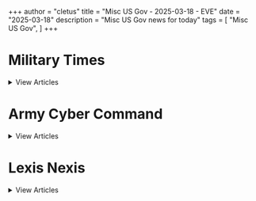 +++ 
author = "cletus"
title = "Misc US Gov - 2025-03-18 - EVE"
date = "2025-03-18"
description = "Misc US Gov news for today"
tags = [
    "Misc US Gov",
]
+++

# Military Times

<details>
<summary>View Articles</summary>
<br>

<input type='checkbox' name='article_4310' value='https://www.militarytimes.com/smr/transition-guide/' /> 4310 - <a href='https://www.google.com/search?q=www.militarytimes.com+Transition+GuideOpens+in+new+window' target='_blank' rel='noopener noreferrer'>Search - </a> <a href='https://12ft.io/https://www.militarytimes.com/smr/transition-guide/' target='_blank' rel='noopener noreferrer'>Transition GuideOpens in new window</a><br>

<input type='checkbox' name='article_4311' value='https://www.militarytimes.com/smr/benefits-guide/' /> 4311 - <a href='https://www.google.com/search?q=www.militarytimes.com+Benefits+GuideOpens+in+new+window' target='_blank' rel='noopener noreferrer'>Search - </a> <a href='https://12ft.io/https://www.militarytimes.com/smr/benefits-guide/' target='_blank' rel='noopener noreferrer'>Benefits GuideOpens in new window</a><br>

<input type='checkbox' name='article_4312' value='https://www.militarytimes.com/off-duty/gearscout/' /> 4312 - <a href='https://www.google.com/search?q=www.militarytimes.com+Gear+ScoutOpens+in+new+window' target='_blank' rel='noopener noreferrer'>Search - </a> <a href='https://12ft.io/https://www.militarytimes.com/off-duty/gearscout/' target='_blank' rel='noopener noreferrer'>Gear ScoutOpens in new window</a><br>

<input type='checkbox' name='article_4313' value='https://www.militarytimes.com/m/military-times-rss-feeds/' /> 4313 - <a href='https://www.google.com/search?q=www.militarytimes.com+RSS+FeedsOpens+in+new+window' target='_blank' rel='noopener noreferrer'>Search - </a> <a href='https://12ft.io/https://www.militarytimes.com/m/military-times-rss-feeds/' target='_blank' rel='noopener noreferrer'>RSS FeedsOpens in new window</a><br>

</details>


# Army Cyber Command

<details>
<summary>View Articles</summary>
<br>

<input type='checkbox' name='article_4314' value='https://breakingdefense.com/tag/army-cyber-command/off-duty/movies-video-games' /> 4314 - <a href='https://www.google.com/search?q=breakingdefense.com+Military+Movies+%26+Video+Games' target='_blank' rel='noopener noreferrer'>Search - </a> <a href='https://12ft.io/https://breakingdefense.com/tag/army-cyber-command/off-duty/movies-video-games' target='_blank' rel='noopener noreferrer'>Military Movies & Video Games</a><br>

<input type='checkbox' name='article_4315' value='https://breakingdefense.com/tag/army-cyber-command/news/pentagon-congress/2025/03/18/almost-21000-dod-employees-approved-to-resign-amid-workforce-cuts/' /> 4315 - <a href='https://www.google.com/search?q=breakingdefense.com+Almost+21%2C000+DOD+employees+approved+to+resign+amid+workforce+cuts' target='_blank' rel='noopener noreferrer'>Search - </a> <a href='https://12ft.io/https://breakingdefense.com/tag/army-cyber-command/news/pentagon-congress/2025/03/18/almost-21000-dod-employees-approved-to-resign-amid-workforce-cuts/' target='_blank' rel='noopener noreferrer'>Almost 21,000 DOD employees approved to resign amid workforce cuts</a><br>

<input type='checkbox' name='article_4316' value='https://breakingdefense.com/tag/army-cyber-command/news/pentagon-congress/2025/03/18/shipyards-military-clinics-exempted-from-pentagon-hiring-freeze/' /> 4316 - <a href='https://www.google.com/search?q=breakingdefense.com+Shipyards%2C+military+clinics+exempted+from+Pentagon+hiring+freeze' target='_blank' rel='noopener noreferrer'>Search - </a> <a href='https://12ft.io/https://breakingdefense.com/tag/army-cyber-command/news/pentagon-congress/2025/03/18/shipyards-military-clinics-exempted-from-pentagon-hiring-freeze/' target='_blank' rel='noopener noreferrer'>Shipyards, military clinics exempted from Pentagon hiring freeze</a><br>

<input type='checkbox' name='article_4317' value='https://breakingdefense.com/tag/army-cyber-command/news/your-military/2025/03/18/pentagon-restores-pages-on-black-moh-recipient-japanese-american-unit/' /> 4317 - <a href='https://www.google.com/search?q=breakingdefense.com+Pentagon+restores+pages+on+Black+MOH+recipient%2C+Japanese+American+unit' target='_blank' rel='noopener noreferrer'>Search - </a> <a href='https://12ft.io/https://breakingdefense.com/tag/army-cyber-command/news/your-military/2025/03/18/pentagon-restores-pages-on-black-moh-recipient-japanese-american-unit/' target='_blank' rel='noopener noreferrer'>Pentagon restores pages on Black MOH recipient, Japanese American unit</a><br>

<input type='checkbox' name='article_4318' value='https://breakingdefense.com/tag/army-cyber-command/global/europe/2025/03/18/putin-agrees-to-ceasefire-on-energy-infrastructure-targets-in-ukraine/' /> 4318 - <a href='https://www.google.com/search?q=breakingdefense.com+Putin+agrees+to+ceasefire+on+energy%2C+infrastructure+targets+in+Ukraine' target='_blank' rel='noopener noreferrer'>Search - </a> <a href='https://12ft.io/https://breakingdefense.com/tag/army-cyber-command/global/europe/2025/03/18/putin-agrees-to-ceasefire-on-energy-infrastructure-targets-in-ukraine/' target='_blank' rel='noopener noreferrer'>Putin agrees to ceasefire on energy, infrastructure targets in Ukraine</a><br>

<input type='checkbox' name='article_4319' value='https://breakingdefense.com/tag/army-cyber-command/global/asia-pacific/2025/03/18/us-air-force-returns-from-antarctica-after-summer-mission-accomplished/' /> 4319 - <a href='https://www.google.com/search?q=breakingdefense.com+US+Air+Force+returns+from+Antarctica+after+summer+mission+accomplished' target='_blank' rel='noopener noreferrer'>Search - </a> <a href='https://12ft.io/https://breakingdefense.com/tag/army-cyber-command/global/asia-pacific/2025/03/18/us-air-force-returns-from-antarctica-after-summer-mission-accomplished/' target='_blank' rel='noopener noreferrer'>US Air Force returns from Antarctica after summer mission accomplished</a><br>

<input type='checkbox' name='article_4320' value='https://breakingdefense.com/tag/army-cyber-command/off-duty/military-culture/2025/03/18/the-last-of-us-part-ii-nails-combat-better-than-most-war-games/' /> 4320 - <a href='https://www.google.com/search?q=breakingdefense.com+%E2%80%98The+Last+of+Us+Part+II%E2%80%99+nails+combat+better+than+most+war+games' target='_blank' rel='noopener noreferrer'>Search - </a> <a href='https://12ft.io/https://breakingdefense.com/tag/army-cyber-command/off-duty/military-culture/2025/03/18/the-last-of-us-part-ii-nails-combat-better-than-most-war-games/' target='_blank' rel='noopener noreferrer'>‘The Last of Us Part II’ nails combat better than most war games</a><br>

<input type='checkbox' name='article_4321' value='https://breakingdefense.com/tag/army-cyber-command/news/your-military/2025/03/18/the-p-51-mustang-and-the-man-who-won-the-world-war-ii-air-war-with-it/' /> 4321 - <a href='https://www.google.com/search?q=breakingdefense.com+The+P-51+Mustang+and+the+man+who+won+the+World+War+II+air+war+with+it' target='_blank' rel='noopener noreferrer'>Search - </a> <a href='https://12ft.io/https://breakingdefense.com/tag/army-cyber-command/news/your-military/2025/03/18/the-p-51-mustang-and-the-man-who-won-the-world-war-ii-air-war-with-it/' target='_blank' rel='noopener noreferrer'>The P-51 Mustang and the man who won the World War II air war with it</a><br>

<input type='checkbox' name='article_4322' value='https://breakingdefense.com/tag/army-cyber-command/news/your-air-force/2025/03/18/south-dakota-airman-charged-in-killing-of-woman-missing-since-august/' /> 4322 - <a href='https://www.google.com/search?q=breakingdefense.com+South+Dakota+airman+charged+in+killing+of+woman+missing+since+August' target='_blank' rel='noopener noreferrer'>Search - </a> <a href='https://12ft.io/https://breakingdefense.com/tag/army-cyber-command/news/your-air-force/2025/03/18/south-dakota-airman-charged-in-killing-of-woman-missing-since-august/' target='_blank' rel='noopener noreferrer'>South Dakota airman charged in killing of woman missing since August</a><br>

<input type='checkbox' name='article_4323' value='https://breakingdefense.com/tag/army-cyber-command/news/your-military/2025/03/17/us-strikes-dozens-of-houthi-sites-in-yemen-as-broader-campaign-begins/' /> 4323 - <a href='https://www.google.com/search?q=breakingdefense.com+US+strikes+dozens+of+Houthi+sites+in+Yemen+as+broader+campaign+begins' target='_blank' rel='noopener noreferrer'>Search - </a> <a href='https://12ft.io/https://breakingdefense.com/tag/army-cyber-command/news/your-military/2025/03/17/us-strikes-dozens-of-houthi-sites-in-yemen-as-broader-campaign-begins/' target='_blank' rel='noopener noreferrer'>US strikes dozens of Houthi sites in Yemen as broader campaign begins</a><br>

<input type='checkbox' name='article_4324' value='https://breakingdefense.com/tag/army-cyber-command/news/your-military/2025/03/17/dod-commits-98-million-to-study-psychedelics-for-active-duty-troops/' /> 4324 - <a href='https://www.google.com/search?q=breakingdefense.com+DOD+commits+%249.8+million+to+study+psychedelics+for+active-duty+troops' target='_blank' rel='noopener noreferrer'>Search - </a> <a href='https://12ft.io/https://breakingdefense.com/tag/army-cyber-command/news/your-military/2025/03/17/dod-commits-98-million-to-study-psychedelics-for-active-duty-troops/' target='_blank' rel='noopener noreferrer'>DOD commits $9.8 million to study psychedelics for active-duty troops</a><br>

<input type='checkbox' name='article_4325' value='https://breakingdefense.com/tag/army-cyber-command/military-benefits-guide/' /> 4325 - <a href='https://www.google.com/search?q=breakingdefense.com+Your+2024+Military+Times+Pay+and+Benefits+Guide' target='_blank' rel='noopener noreferrer'>Search - </a> <a href='https://12ft.io/https://breakingdefense.com/tag/army-cyber-command/military-benefits-guide/' target='_blank' rel='noopener noreferrer'>Your 2024 Military Times Pay and Benefits Guide</a><br>

<input type='checkbox' name='article_4326' value='https://breakingdefense.com/tag/army-cyber-command/pay-benefits/mil-money/2024/04/02/no-snakes-in-couches-what-to-know-for-a-smooth-pcs-move-in-2024/' /> 4326 - <a href='https://www.google.com/search?q=breakingdefense.com+What+to+know+for+a+smooth+PCS+move+in+2024' target='_blank' rel='noopener noreferrer'>Search - </a> <a href='https://12ft.io/https://breakingdefense.com/tag/army-cyber-command/pay-benefits/mil-money/2024/04/02/no-snakes-in-couches-what-to-know-for-a-smooth-pcs-move-in-2024/' target='_blank' rel='noopener noreferrer'>What to know for a smooth PCS move in 2024</a><br>

<input type='checkbox' name='article_4327' value='https://breakingdefense.com/tag/army-cyber-command/news/your-military/2025/03/15/this-philippine-scout-fired-his-rifle-with-one-hand-to-save-his-squad/' /> 4327 - <a href='https://www.google.com/search?q=breakingdefense.com+This+Philippine+Scout+fired+his+rifle+with+one+hand+to+save+his+squad' target='_blank' rel='noopener noreferrer'>Search - </a> <a href='https://12ft.io/https://breakingdefense.com/tag/army-cyber-command/news/your-military/2025/03/15/this-philippine-scout-fired-his-rifle-with-one-hand-to-save-his-squad/' target='_blank' rel='noopener noreferrer'>This Philippine Scout fired his rifle with one hand to save his squad</a><br>

<input type='checkbox' name='article_4328' value='https://breakingdefense.com/tag/army-cyber-command/news/your-military/2025/03/14/meet-lt-preston-one-of-the-only-pt-crewmen-to-be-awarded-the-moh/' /> 4328 - <a href='https://www.google.com/search?q=breakingdefense.com+Meet+Lt.+Preston%2C+one+of+the+only+PT+crewmen+to+be+awarded+the+MOH' target='_blank' rel='noopener noreferrer'>Search - </a> <a href='https://12ft.io/https://breakingdefense.com/tag/army-cyber-command/news/your-military/2025/03/14/meet-lt-preston-one-of-the-only-pt-crewmen-to-be-awarded-the-moh/' target='_blank' rel='noopener noreferrer'>Meet Lt. Preston, one of the only PT crewmen to be awarded the MOH</a><br>

<input type='checkbox' name='article_4329' value='https://breakingdefense.com/tag/army-cyber-command/global/mideast-africa/2025/03/14/islamic-state-leader-for-iraq-and-syria-killed-iraq-says/' /> 4329 - <a href='https://www.google.com/search?q=breakingdefense.com+Islamic+State+leader+for+Iraq+and+Syria+killed%2C+Iraq+says' target='_blank' rel='noopener noreferrer'>Search - </a> <a href='https://12ft.io/https://breakingdefense.com/tag/army-cyber-command/global/mideast-africa/2025/03/14/islamic-state-leader-for-iraq-and-syria-killed-iraq-says/' target='_blank' rel='noopener noreferrer'>Islamic State leader for Iraq and Syria killed, Iraq says</a><br>

<input type='checkbox' name='article_4330' value='https://breakingdefense.com/tag/army-cyber-command/news/your-military/2025/03/14/dod-schools-allowed-to-resume-athletic-events-this-weekend-after-pause/' /> 4330 - <a href='https://www.google.com/search?q=breakingdefense.com+DOD+schools+allowed+to+resume+athletic+events+this+weekend+after+pause' target='_blank' rel='noopener noreferrer'>Search - </a> <a href='https://12ft.io/https://breakingdefense.com/tag/army-cyber-command/news/your-military/2025/03/14/dod-schools-allowed-to-resume-athletic-events-this-weekend-after-pause/' target='_blank' rel='noopener noreferrer'>DOD schools allowed to resume athletic events this weekend after pause</a><br>

<input type='checkbox' name='article_4331' value='https://breakingdefense.com/tag/army-cyber-command/pay-benefits/military-benefits/health-care/2025/03/13/military-families-face-four-key-health-care-deadlines-by-march-31/' /> 4331 - <a href='https://www.google.com/search?q=breakingdefense.com+Military+families+face+four+key+health+care+deadlines+by+March+31' target='_blank' rel='noopener noreferrer'>Search - </a> <a href='https://12ft.io/https://breakingdefense.com/tag/army-cyber-command/pay-benefits/military-benefits/health-care/2025/03/13/military-families-face-four-key-health-care-deadlines-by-march-31/' target='_blank' rel='noopener noreferrer'>Military families face four key health care deadlines by March 31</a><br>

<input type='checkbox' name='article_4332' value='https://breakingdefense.com/tag/army-cyber-command/opinion/2025/03/13/peace-or-no-peace-america-can-and-should-arm-ukraine/' /> 4332 - <a href='https://www.google.com/search?q=breakingdefense.com+Peace+or+no+peace%2C+America+can+and+should+arm+Ukraine' target='_blank' rel='noopener noreferrer'>Search - </a> <a href='https://12ft.io/https://breakingdefense.com/tag/army-cyber-command/opinion/2025/03/13/peace-or-no-peace-america-can-and-should-arm-ukraine/' target='_blank' rel='noopener noreferrer'>Peace or no peace, America can and should arm Ukraine</a><br>

<input type='checkbox' name='article_4333' value='https://breakingdefense.com/tag/army-cyber-command/pay-benefits/military-benefits/2025/03/11/military-families-tell-us-about-your-household-goods-move/' /> 4333 - <a href='https://www.google.com/search?q=breakingdefense.com+Military+families%3A+Tell+us+about+your+household+goods+move' target='_blank' rel='noopener noreferrer'>Search - </a> <a href='https://12ft.io/https://breakingdefense.com/tag/army-cyber-command/pay-benefits/military-benefits/2025/03/11/military-families-tell-us-about-your-household-goods-move/' target='_blank' rel='noopener noreferrer'>Military families: Tell us about your household goods move</a><br>

<input type='checkbox' name='article_4334' value='https://breakingdefense.com/tag/army-cyber-command/opinion/2025/03/10/there-is-free-riding-among-the-us-military-services-too/' /> 4334 - <a href='https://www.google.com/search?q=breakingdefense.com+There+is+free-riding+among+the+US+military+services%2C+too' target='_blank' rel='noopener noreferrer'>Search - </a> <a href='https://12ft.io/https://breakingdefense.com/tag/army-cyber-command/opinion/2025/03/10/there-is-free-riding-among-the-us-military-services-too/' target='_blank' rel='noopener noreferrer'>There is free-riding among the US military services, too</a><br>

<input type='checkbox' name='article_4335' value='https://breakingdefense.com/tag/army-cyber-command/pay-benefits/military-benefits/2025/03/07/moving-headaches-lead-military-to-slow-new-household-shipping-program/' /> 4335 - <a href='https://www.google.com/search?q=breakingdefense.com+Moving+headaches+lead+military+to+slow+new+household+shipping+program' target='_blank' rel='noopener noreferrer'>Search - </a> <a href='https://12ft.io/https://breakingdefense.com/tag/army-cyber-command/pay-benefits/military-benefits/2025/03/07/moving-headaches-lead-military-to-slow-new-household-shipping-program/' target='_blank' rel='noopener noreferrer'>Moving headaches lead military to slow new household shipping program</a><br>

<input type='checkbox' name='article_4336' value='https://breakingdefense.com/tag/army-cyber-command/off-duty/military-culture/2024/12/06/life-of-pie-soldier-charged-with-loan-fraud-in-bakery-boondoggle/' /> 4336 - <a href='https://www.google.com/search?q=breakingdefense.com+Life+of+pie%3A+Soldier+charged+with+loan+fraud+in+bakery+boondoggle' target='_blank' rel='noopener noreferrer'>Search - </a> <a href='https://12ft.io/https://breakingdefense.com/tag/army-cyber-command/off-duty/military-culture/2024/12/06/life-of-pie-soldier-charged-with-loan-fraud-in-bakery-boondoggle/' target='_blank' rel='noopener noreferrer'>Life of pie: Soldier charged with loan fraud in bakery boondoggle</a><br>

<input type='checkbox' name='article_4337' value='https://breakingdefense.com/tag/army-cyber-command/news/your-military/2024/11/27/marine-lights-candles-for-romantic-hotel-surprise-sets-room-on-fire/' /> 4337 - <a href='https://www.google.com/search?q=breakingdefense.com+Marine+lights+candles+for+romantic+hotel+surprise%2C+sets+room+on+fire' target='_blank' rel='noopener noreferrer'>Search - </a> <a href='https://12ft.io/https://breakingdefense.com/tag/army-cyber-command/news/your-military/2024/11/27/marine-lights-candles-for-romantic-hotel-surprise-sets-room-on-fire/' target='_blank' rel='noopener noreferrer'>Marine lights candles for romantic hotel surprise, sets room on fire</a><br>

<input type='checkbox' name='article_4338' value='https://breakingdefense.com/tag/army-cyber-command/news/your-military/2024/09/26/did-a-us-f-22-shoot-down-a-ufo-photo-of-aerial-object-adds-to-mystery/' /> 4338 - <a href='https://www.google.com/search?q=breakingdefense.com+Did+a+US+F-22+shoot+down+a+UFO%3F+Photo+of+aerial+object+adds+to+mystery' target='_blank' rel='noopener noreferrer'>Search - </a> <a href='https://12ft.io/https://breakingdefense.com/tag/army-cyber-command/news/your-military/2024/09/26/did-a-us-f-22-shoot-down-a-ufo-photo-of-aerial-object-adds-to-mystery/' target='_blank' rel='noopener noreferrer'>Did a US F-22 shoot down a UFO? Photo of aerial object adds to mystery</a><br>

<input type='checkbox' name='article_4339' value='https://breakingdefense.com/tag/army-cyber-command/news/your-air-force/2024/08/14/air-force-falcons-unveil-glorious-afsoc-themed-football-unis/' /> 4339 - <a href='https://www.google.com/search?q=breakingdefense.com+Air+Force+Falcons+unveil+glorious+AFSOC-themed+football+unis' target='_blank' rel='noopener noreferrer'>Search - </a> <a href='https://12ft.io/https://breakingdefense.com/tag/army-cyber-command/news/your-air-force/2024/08/14/air-force-falcons-unveil-glorious-afsoc-themed-football-unis/' target='_blank' rel='noopener noreferrer'>Air Force Falcons unveil glorious AFSOC-themed football unis</a><br>

<input type='checkbox' name='article_4340' value='https://breakingdefense.com/tag/army-cyber-command/news/your-military/2024/07/11/meal-ready-to-bulk-pentagon-urged-to-add-creatine-to-mres/' /> 4340 - <a href='https://www.google.com/search?q=breakingdefense.com+Meal%2C+Ready-to-Bulk%3F+Pentagon+urged+to+add+creatine+to+MREs' target='_blank' rel='noopener noreferrer'>Search - </a> <a href='https://12ft.io/https://breakingdefense.com/tag/army-cyber-command/news/your-military/2024/07/11/meal-ready-to-bulk-pentagon-urged-to-add-creatine-to-mres/' target='_blank' rel='noopener noreferrer'>Meal, Ready-to-Bulk? Pentagon urged to add creatine to MREs</a><br>

<input type='checkbox' name='article_4341' value='https://breakingdefense.com/tag/army-cyber-command/news/your-navy/2024/06/07/good-lord-the-head-of-us-2nd-fleet-is-a-pt-stud/' /> 4341 - <a href='https://www.google.com/search?q=breakingdefense.com+Good+Lord%2C+the+head+of+U.S.+2nd+Fleet+is+a+PT+stud' target='_blank' rel='noopener noreferrer'>Search - </a> <a href='https://12ft.io/https://breakingdefense.com/tag/army-cyber-command/news/your-navy/2024/06/07/good-lord-the-head-of-us-2nd-fleet-is-a-pt-stud/' target='_blank' rel='noopener noreferrer'>Good Lord, the head of U.S. 2nd Fleet is a PT stud</a><br>

<input type='checkbox' name='article_4342' value='https://breakingdefense.com/tag/army-cyber-command/news/your-military/2024/06/06/a-personal-account-of-a-paratrooper-who-jumped-into-normandy-on-d-day/' /> 4342 - <a href='https://www.google.com/search?q=breakingdefense.com+A+personal+account+of+a+paratrooper+who+jumped+into+Normandy+on+D-Day' target='_blank' rel='noopener noreferrer'>Search - </a> <a href='https://12ft.io/https://breakingdefense.com/tag/army-cyber-command/news/your-military/2024/06/06/a-personal-account-of-a-paratrooper-who-jumped-into-normandy-on-d-day/' target='_blank' rel='noopener noreferrer'>A personal account of a paratrooper who jumped into Normandy on D-Day</a><br>

<input type='checkbox' name='article_4343' value='https://breakingdefense.com/tag/army-cyber-command/off-duty/military-culture/2024/02/22/chinese-jody-hit-with-jail-time-after-stealing-military-spouse/' /> 4343 - <a href='https://www.google.com/search?q=breakingdefense.com+Chinese+Jody+hit+with+jail+time+after+stealing+military+spouse' target='_blank' rel='noopener noreferrer'>Search - </a> <a href='https://12ft.io/https://breakingdefense.com/tag/army-cyber-command/off-duty/military-culture/2024/02/22/chinese-jody-hit-with-jail-time-after-stealing-military-spouse/' target='_blank' rel='noopener noreferrer'>Chinese Jody hit with jail time after stealing military spouse</a><br>

<input type='checkbox' name='article_4344' value='https://breakingdefense.com/tag/army-cyber-command/news/your-military/2024/02/20/chatgpt-val-sailor-claims-ai-helped-write-annual-performance-eval/' /> 4344 - <a href='https://www.google.com/search?q=breakingdefense.com+ChatGPT-val%3A+Sailor+claims+AI+helped+write+annual+performance+eval' target='_blank' rel='noopener noreferrer'>Search - </a> <a href='https://12ft.io/https://breakingdefense.com/tag/army-cyber-command/news/your-military/2024/02/20/chatgpt-val-sailor-claims-ai-helped-write-annual-performance-eval/' target='_blank' rel='noopener noreferrer'>ChatGPT-val: Sailor claims AI helped write annual performance eval</a><br>

<input type='checkbox' name='article_4345' value='https://breakingdefense.com/tag/army-cyber-command/off-duty/military-culture/2024/01/30/passenger-absolved-of-in-flight-bomb-hoax-that-prompted-f-18-response/' /> 4345 - <a href='https://www.google.com/search?q=breakingdefense.com+Passenger+absolved+of+in-flight+bomb+hoax+that+prompted+F-18+response' target='_blank' rel='noopener noreferrer'>Search - </a> <a href='https://12ft.io/https://breakingdefense.com/tag/army-cyber-command/off-duty/military-culture/2024/01/30/passenger-absolved-of-in-flight-bomb-hoax-that-prompted-f-18-response/' target='_blank' rel='noopener noreferrer'>Passenger absolved of in-flight bomb hoax that prompted F-18 response</a><br>

<input type='checkbox' name='article_4346' value='https://breakingdefense.com/tag/army-cyber-command/video/2025/03/14/troops-quality-of-life-improvements-defense-news-weekly-full-episode-31525/' /> 4346 - <a href='https://www.google.com/search?q=breakingdefense.com+Troops%E2%80%99+quality+of+life+improvements%3F+%7C+Defense+News+Weekly+Full+Episode+3.15.25' target='_blank' rel='noopener noreferrer'>Search - </a> <a href='https://12ft.io/https://breakingdefense.com/tag/army-cyber-command/video/2025/03/14/troops-quality-of-life-improvements-defense-news-weekly-full-episode-31525/' target='_blank' rel='noopener noreferrer'>Troops’ quality of life improvements? | Defense News Weekly Full Episode 3.15.25</a><br>

<input type='checkbox' name='article_4347' value='https://breakingdefense.com/tag/army-cyber-command/video/2025/03/14/how-to-foster-better-troops-and-more-of-them-in-2025/' /> 4347 - <a href='https://www.google.com/search?q=breakingdefense.com+How+to+foster+better+troops+%E2%80%94+and+more+of+them+%E2%80%94+in+2025' target='_blank' rel='noopener noreferrer'>Search - </a> <a href='https://12ft.io/https://breakingdefense.com/tag/army-cyber-command/video/2025/03/14/how-to-foster-better-troops-and-more-of-them-in-2025/' target='_blank' rel='noopener noreferrer'>How to foster better troops — and more of them — in 2025</a><br>

<input type='checkbox' name='article_4348' value='https://breakingdefense.com/tag/army-cyber-command/video/2025/03/14/leading-house-democrat-on-military-panel-on-abortion-ivf-bills-for-military-women/' /> 4348 - <a href='https://www.google.com/search?q=breakingdefense.com+Leading+House+Democrat+on+military+panel+on+abortion%2C+IVF+bills+for+military+women' target='_blank' rel='noopener noreferrer'>Search - </a> <a href='https://12ft.io/https://breakingdefense.com/tag/army-cyber-command/video/2025/03/14/leading-house-democrat-on-military-panel-on-abortion-ivf-bills-for-military-women/' target='_blank' rel='noopener noreferrer'>Leading House Democrat on military panel on abortion, IVF bills for military women</a><br>

<input type='checkbox' name='article_4349' value='https://breakingdefense.com/tag/army-cyber-command/video/2025/03/14/is-voice-control-the-future-of-military-drone-piloting/' /> 4349 - <a href='https://www.google.com/search?q=breakingdefense.com+Is+voice-control+the+future+of+military+drone+piloting%3F' target='_blank' rel='noopener noreferrer'>Search - </a> <a href='https://12ft.io/https://breakingdefense.com/tag/army-cyber-command/video/2025/03/14/is-voice-control-the-future-of-military-drone-piloting/' target='_blank' rel='noopener noreferrer'>Is voice-control the future of military drone piloting?</a><br>

<input type='checkbox' name='article_4350' value='https://breakingdefense.com/tag/army-cyber-command/video/2025/03/14/despite-being-gravely-wounded-this-ranger-refused-to-leave-his-men-in-the-vietnamese-jungle/' /> 4350 - <a href='https://www.google.com/search?q=breakingdefense.com+Despite+being+gravely+wounded%2C+this+Ranger+refused+to+leave+his+men+in+the+Vietnamese+jungle' target='_blank' rel='noopener noreferrer'>Search - </a> <a href='https://12ft.io/https://breakingdefense.com/tag/army-cyber-command/video/2025/03/14/despite-being-gravely-wounded-this-ranger-refused-to-leave-his-men-in-the-vietnamese-jungle/' target='_blank' rel='noopener noreferrer'>Despite being gravely wounded, this Ranger refused to leave his men in the Vietnamese jungle</a><br>

<input type='checkbox' name='article_4351' value='https://breakingdefense.com/tag/army-cyber-command/video/2025/03/12/rep-chrissy-houlahan-pushes-for-new-military-abortion-access-rules/' /> 4351 - <a href='https://www.google.com/search?q=breakingdefense.com+Rep.+Chrissy+Houlahan+pushes+for+new+military+abortion+access+rules' target='_blank' rel='noopener noreferrer'>Search - </a> <a href='https://12ft.io/https://breakingdefense.com/tag/army-cyber-command/video/2025/03/12/rep-chrissy-houlahan-pushes-for-new-military-abortion-access-rules/' target='_blank' rel='noopener noreferrer'>Rep. Chrissy Houlahan pushes for new military abortion access rules</a><br>

<input type='checkbox' name='article_4352' value='https://breakingdefense.com/tag/army-cyber-command/news/your-marine-corps/2023/12/19/irish-born-marine-veteran-who-wrote-of-iraq-war-killed-in-ukraine/' /> 4352 - <a href='https://www.google.com/search?q=breakingdefense.com+Irish-born+Marine+veteran%2C+who+wrote+of+Iraq+War%2C+killed+in+Ukraine' target='_blank' rel='noopener noreferrer'>Search - </a> <a href='https://12ft.io/https://breakingdefense.com/tag/army-cyber-command/news/your-marine-corps/2023/12/19/irish-born-marine-veteran-who-wrote-of-iraq-war-killed-in-ukraine/' target='_blank' rel='noopener noreferrer'>Irish-born Marine veteran, who wrote of Iraq War, killed in Ukraine</a><br>

<input type='checkbox' name='article_4353' value='https://breakingdefense.com/tag/army-cyber-command/pay-benefits/2023/12/19/military-families-will-see-a-boost-in-separation-pay-in-2024/' /> 4353 - <a href='https://www.google.com/search?q=breakingdefense.com+Military+families+will+see+a+boost+in+separation+pay+in+2024' target='_blank' rel='noopener noreferrer'>Search - </a> <a href='https://12ft.io/https://breakingdefense.com/tag/army-cyber-command/pay-benefits/2023/12/19/military-families-will-see-a-boost-in-separation-pay-in-2024/' target='_blank' rel='noopener noreferrer'>Military families will see a boost in separation pay in 2024</a><br>

<input type='checkbox' name='article_4354' value='https://breakingdefense.com/tag/army-cyber-command/off-duty/military-culture/2023/12/19/men-are-having-plastic-surgery-to-get-the-chiseled-gi-joe-jawline/' /> 4354 - <a href='https://www.google.com/search?q=breakingdefense.com+Some+men+are+having+plastic+surgery+to+get+chiseled+%E2%80%98GI+Joe%E2%80%99+jawlines' target='_blank' rel='noopener noreferrer'>Search - </a> <a href='https://12ft.io/https://breakingdefense.com/tag/army-cyber-command/off-duty/military-culture/2023/12/19/men-are-having-plastic-surgery-to-get-the-chiseled-gi-joe-jawline/' target='_blank' rel='noopener noreferrer'>Some men are having plastic surgery to get chiseled ‘GI Joe’ jawlines</a><br>

<input type='checkbox' name='article_4355' value='https://breakingdefense.com/tag/army-cyber-command/news/your-navy/2023/12/18/uss-ford-to-remain-in-the-mediterranean-sea-amid-israel-hamas-war/' /> 4355 - <a href='https://www.google.com/search?q=breakingdefense.com+USS+Ford+to+remain+in+the+Mediterranean+Sea+amid+Israel-Hamas+war' target='_blank' rel='noopener noreferrer'>Search - </a> <a href='https://12ft.io/https://breakingdefense.com/tag/army-cyber-command/news/your-navy/2023/12/18/uss-ford-to-remain-in-the-mediterranean-sea-amid-israel-hamas-war/' target='_blank' rel='noopener noreferrer'>USS Ford to remain in the Mediterranean Sea amid Israel-Hamas war</a><br>

<input type='checkbox' name='article_4356' value='https://breakingdefense.com/tag/army-cyber-command/news/your-army/2023/12/18/strykers-from-fort-cavazos-will-deploy-to-south-korea-in-2024/' /> 4356 - <a href='https://www.google.com/search?q=breakingdefense.com+Strykers+from+Fort+Cavazos+will+deploy+to+South+Korea+in+2024' target='_blank' rel='noopener noreferrer'>Search - </a> <a href='https://12ft.io/https://breakingdefense.com/tag/army-cyber-command/news/your-army/2023/12/18/strykers-from-fort-cavazos-will-deploy-to-south-korea-in-2024/' target='_blank' rel='noopener noreferrer'>Strykers from Fort Cavazos will deploy to South Korea in 2024</a><br>

<input type='checkbox' name='article_4357' value='https://breakingdefense.com/tag/army-cyber-command/veterans/2023/12/18/disability-payouts-help-some-vets-earn-more-than-healthy-peers/' /> 4357 - <a href='https://www.google.com/search?q=breakingdefense.com+Disability+payouts+help+some+vets+earn+more+than+healthy+peers' target='_blank' rel='noopener noreferrer'>Search - </a> <a href='https://12ft.io/https://breakingdefense.com/tag/army-cyber-command/veterans/2023/12/18/disability-payouts-help-some-vets-earn-more-than-healthy-peers/' target='_blank' rel='noopener noreferrer'>Disability payouts help some vets earn more than healthy peers</a><br>

<input type='checkbox' name='article_4358' value='https://breakingdefense.com/tag/army-cyber-command/news/your-navy/2023/12/16/uss-carney-takes-out-drone-swarm-in-the-red-sea/' /> 4358 - <a href='https://www.google.com/search?q=breakingdefense.com+USS+Carney+takes+out+drone+swarm+in+the+Red+Sea' target='_blank' rel='noopener noreferrer'>Search - </a> <a href='https://12ft.io/https://breakingdefense.com/tag/army-cyber-command/news/your-navy/2023/12/16/uss-carney-takes-out-drone-swarm-in-the-red-sea/' target='_blank' rel='noopener noreferrer'>USS Carney takes out drone swarm in the Red Sea</a><br>

<input type='checkbox' name='article_4359' value='https://breakingdefense.com/tag/army-cyber-command/news/your-marine-corps/2023/12/15/how-deployed-marines-are-making-do-after-grounding-of-osprey-aircraft/' /> 4359 - <a href='https://www.google.com/search?q=breakingdefense.com+How+deployed+Marines+are+making+do+after+grounding+of+Osprey+aircraft' target='_blank' rel='noopener noreferrer'>Search - </a> <a href='https://12ft.io/https://breakingdefense.com/tag/army-cyber-command/news/your-marine-corps/2023/12/15/how-deployed-marines-are-making-do-after-grounding-of-osprey-aircraft/' target='_blank' rel='noopener noreferrer'>How deployed Marines are making do after grounding of Osprey aircraft</a><br>

<input type='checkbox' name='article_4360' value='https://breakingdefense.com/tag/army-cyber-command/news/your-navy/2023/12/15/navy-rolls-out-new-financial-incentives-to-recruiters/' /> 4360 - <a href='https://www.google.com/search?q=breakingdefense.com+Navy+rolls+out+new+financial+incentives+for+some+recruiters' target='_blank' rel='noopener noreferrer'>Search - </a> <a href='https://12ft.io/https://breakingdefense.com/tag/army-cyber-command/news/your-navy/2023/12/15/navy-rolls-out-new-financial-incentives-to-recruiters/' target='_blank' rel='noopener noreferrer'>Navy rolls out new financial incentives for some recruiters</a><br>

<input type='checkbox' name='article_4361' value='https://breakingdefense.com/tag/army-cyber-command/newsletters/2023/12/15/first-ever-provision-for-psychedelic-studies-included-in-defense-bill/' /> 4361 - <a href='https://www.google.com/search?q=breakingdefense.com+First-ever+provision+for+psychedelic+studies+included+in+defense+bill' target='_blank' rel='noopener noreferrer'>Search - </a> <a href='https://12ft.io/https://breakingdefense.com/tag/army-cyber-command/newsletters/2023/12/15/first-ever-provision-for-psychedelic-studies-included-in-defense-bill/' target='_blank' rel='noopener noreferrer'>First-ever provision for psychedelic studies included in defense bill</a><br>

<input type='checkbox' name='article_4362' value='https://breakingdefense.com/tag/army-cyber-command/news/your-military/2025/03/17/dod-leadership-firings-spark-concerns-over-support-for-female-officers/' /> 4362 - <a href='https://www.google.com/search?q=breakingdefense.com+DOD+leadership+firings+spark+concerns+over+support+for+female+officers' target='_blank' rel='noopener noreferrer'>Search - </a> <a href='https://12ft.io/https://breakingdefense.com/tag/army-cyber-command/news/your-military/2025/03/17/dod-leadership-firings-spark-concerns-over-support-for-female-officers/' target='_blank' rel='noopener noreferrer'>DOD leadership firings spark concerns over support for female officers</a><br>

<input type='checkbox' name='article_4363' value='https://breakingdefense.com/tag/army-cyber-command/news/your-navy/2025/03/14/navy-details-separation-process-for-transgender-personnel/' /> 4363 - <a href='https://www.google.com/search?q=breakingdefense.com+Navy+details+separation+process+for+transgender+personnel' target='_blank' rel='noopener noreferrer'>Search - </a> <a href='https://12ft.io/https://breakingdefense.com/tag/army-cyber-command/news/your-navy/2025/03/14/navy-details-separation-process-for-transgender-personnel/' target='_blank' rel='noopener noreferrer'>Navy details separation process for transgender personnel</a><br>

<input type='checkbox' name='article_4364' value='https://breakingdefense.com/tag/army-cyber-command/veterans/2025/03/17/va-leaders-roll-back-policy-ensuring-medical-care-for-transgender-vets/' /> 4364 - <a href='https://www.google.com/search?q=breakingdefense.com+VA+leaders+announce+end+to+all+transgender-related+care+for+vets' target='_blank' rel='noopener noreferrer'>Search - </a> <a href='https://12ft.io/https://breakingdefense.com/tag/army-cyber-command/veterans/2025/03/17/va-leaders-roll-back-policy-ensuring-medical-care-for-transgender-vets/' target='_blank' rel='noopener noreferrer'>VA leaders announce end to all transgender-related care for vets</a><br>

<input type='checkbox' name='article_4365' value='https://breakingdefense.com/tag/army-cyber-command/news/your-military/2025/03/13/hegseth-orders-review-of-military-grooming-and-fitness-standards/' /> 4365 - <a href='https://www.google.com/search?q=breakingdefense.com+Hegseth+orders+review+of+military+grooming+and+fitness+standards' target='_blank' rel='noopener noreferrer'>Search - </a> <a href='https://12ft.io/https://breakingdefense.com/tag/army-cyber-command/news/your-military/2025/03/13/hegseth-orders-review-of-military-grooming-and-fitness-standards/' target='_blank' rel='noopener noreferrer'>Hegseth orders review of military grooming and fitness standards</a><br>

<input type='checkbox' name='article_4366' value='https://breakingdefense.com/tag/army-cyber-command/feature/SECDEFHegseth' /> 4366 - <a href='https://www.google.com/search?q=breakingdefense.com+SECRETARY+OF+DEFENSE+PETE+HEGSETH' target='_blank' rel='noopener noreferrer'>Search - </a> <a href='https://12ft.io/https://breakingdefense.com/tag/army-cyber-command/feature/SECDEFHegseth' target='_blank' rel='noopener noreferrer'>SECRETARY OF DEFENSE PETE HEGSETH</a><br>

<input type='checkbox' name='article_4367' value='https://breakingdefense.com/tag/army-cyber-command/portfolio/1798370/paula-arce' /> 4367 - <a href='https://www.google.com/search?q=breakingdefense.com+Airman+1st+Class+Paula+Arce' target='_blank' rel='noopener noreferrer'>Search - </a> <a href='https://12ft.io/https://breakingdefense.com/tag/army-cyber-command/portfolio/1798370/paula-arce' target='_blank' rel='noopener noreferrer'>Airman 1st Class Paula Arce</a><br>

<input type='checkbox' name='article_4368' value='https://breakingdefense.com/tag/army-cyber-command/portfolio/1831686/wesley-davies' /> 4368 - <a href='https://www.google.com/search?q=breakingdefense.com+Airman+1st+Class+Wesley+Davies' target='_blank' rel='noopener noreferrer'>Search - </a> <a href='https://12ft.io/https://breakingdefense.com/tag/army-cyber-command/portfolio/1831686/wesley-davies' target='_blank' rel='noopener noreferrer'>Airman 1st Class Wesley Davies</a><br>

</details>


# Lexis Nexis

<details>
<summary>View Articles</summary>
<br>

<input type='checkbox' name='article_4369' value='https://www.lexisnexis.com/community/insights/legal/b/thought-leadership/posts/rupp-pfalzgraf-drives-10-increase-in-case-workload-by-adopting-lexis-ai' /> 4369 - <a href='https://www.google.com/search?q=www.lexisnexis.com+Rupp+Pfalzgraf+Drives+10%25+Increase+in+Case+Workload+by+Adopting+Lexis%2B+AI' target='_blank' rel='noopener noreferrer'>Search - </a> <a href='https://12ft.io/https://www.lexisnexis.com/community/insights/legal/b/thought-leadership/posts/rupp-pfalzgraf-drives-10-increase-in-case-workload-by-adopting-lexis-ai' target='_blank' rel='noopener noreferrer'>Rupp Pfalzgraf Drives 10% Increase in Case Workload by Adopting Lexis+ AI</a><br>

<input type='checkbox' name='article_4370' value='https://www.lexisnexis.com/community/insights/legal/b/practical-guidance/posts/revolutionize-your-practice-the-power-of-km-and-ai-in-law-firms' /> 4370 - <a href='https://www.google.com/search?q=www.lexisnexis.com+Revolutionize+Your+Practice%3A+The+Power+of+KM+and+AI+in+Law+F...' target='_blank' rel='noopener noreferrer'>Search - </a> <a href='https://12ft.io/https://www.lexisnexis.com/community/insights/legal/b/practical-guidance/posts/revolutionize-your-practice-the-power-of-km-and-ai-in-law-firms' target='_blank' rel='noopener noreferrer'>Revolutionize Your Practice: The Power of KM and AI in Law F...</a><br>

<input type='checkbox' name='article_4371' value='https://www.lexisnexis.com/community/insights/legal/b/thought-leadership/posts/essential-strategies-for-in-house-counsel-navigating-upcoming-h-1b-visa-program-changes' /> 4371 - <a href='https://www.google.com/search?q=www.lexisnexis.com+Essential+Strategies+for+In-House+Counsel%3A+Navigating+Upcoming...' target='_blank' rel='noopener noreferrer'>Search - </a> <a href='https://12ft.io/https://www.lexisnexis.com/community/insights/legal/b/thought-leadership/posts/essential-strategies-for-in-house-counsel-navigating-upcoming-h-1b-visa-program-changes' target='_blank' rel='noopener noreferrer'>Essential Strategies for In-House Counsel: Navigating Upcoming...</a><br>

<input type='checkbox' name='article_4372' value='https://www.lexisnexis.com/community/insights/legal/b/thought-leadership/posts/5-things-litigators-should-look-for-in-a-legal-research-tool' /> 4372 - <a href='https://www.google.com/search?q=www.lexisnexis.com+5+Things+Litigators+Should+Look+for+in+a+Legal+Research+Tool' target='_blank' rel='noopener noreferrer'>Search - </a> <a href='https://12ft.io/https://www.lexisnexis.com/community/insights/legal/b/thought-leadership/posts/5-things-litigators-should-look-for-in-a-legal-research-tool' target='_blank' rel='noopener noreferrer'>5 Things Litigators Should Look for in a Legal Research Tool</a><br>

<input type='checkbox' name='article_4373' value='https://www.lexisnexis.com/community/insights/legal/b/product-announcement/posts/the-next-chapter-in-legal-tech-innovation-introducing-protege' /> 4373 - <a href='https://www.google.com/search?q=www.lexisnexis.com+The+Next+Chapter+in+Legal+Tech+Innovation%3A+Introducing+Prot%C3%A9g%C3%A9...' target='_blank' rel='noopener noreferrer'>Search - </a> <a href='https://12ft.io/https://www.lexisnexis.com/community/insights/legal/b/product-announcement/posts/the-next-chapter-in-legal-tech-innovation-introducing-protege' target='_blank' rel='noopener noreferrer'>The Next Chapter in Legal Tech Innovation: Introducing Protégé...</a><br>

<input type='checkbox' name='article_4374' value='https://www.lexisnexis.com/community/insights/legal/b/practical-guidance/posts/the-revival-of-the-robinson-patman-act' /> 4374 - <a href='https://www.google.com/search?q=www.lexisnexis.com+The+Revival+of+the+Robinson-Patman+Act' target='_blank' rel='noopener noreferrer'>Search - </a> <a href='https://12ft.io/https://www.lexisnexis.com/community/insights/legal/b/practical-guidance/posts/the-revival-of-the-robinson-patman-act' target='_blank' rel='noopener noreferrer'>The Revival of the Robinson-Patman Act</a><br>

<input type='checkbox' name='article_4375' value='https://www.lexisnexis.com/community/insights/legal/b/product-announcement/posts/introducing-labor-employment-arbitration-visuals-on-lexis' /> 4375 - <a href='https://www.google.com/search?q=www.lexisnexis.com+Introducing+Labor+%26+Employment+Arbitration+Visuals+on+Lexis%2B' target='_blank' rel='noopener noreferrer'>Search - </a> <a href='https://12ft.io/https://www.lexisnexis.com/community/insights/legal/b/product-announcement/posts/introducing-labor-employment-arbitration-visuals-on-lexis' target='_blank' rel='noopener noreferrer'>Introducing Labor & Employment Arbitration Visuals on Lexis+</a><br>

<input type='checkbox' name='article_4376' value='https://www.lexisnexis.com/community/insights/legal/b/product-features/posts/how-lexis-ai-delivers-hallucination-free-linked-legal-citations' /> 4376 - <a href='https://www.google.com/search?q=www.lexisnexis.com+How+Lexis%2B+AI+Delivers+%22Hallucination-Free%22+Linked...' target='_blank' rel='noopener noreferrer'>Search - </a> <a href='https://12ft.io/https://www.lexisnexis.com/community/insights/legal/b/product-features/posts/how-lexis-ai-delivers-hallucination-free-linked-legal-citations' target='_blank' rel='noopener noreferrer'>How Lexis+ AI Delivers "Hallucination-Free" Linked...</a><br>

<input type='checkbox' name='article_4377' value='https://www.lexisnexis.com/community/insights/legal/b/industry-awareness/posts/launch-of-lexisnexis-protege-for-lexis-ai-stirs-up-buzz-at-iltacon-2024' /> 4377 - <a href='https://www.google.com/search?q=www.lexisnexis.com+Launch+of+LexisNexis+Prot%C3%A9g%C3%A9+for+Lexis%2B+AI+Stirs+Up+Buzz+at+ILTACON+2024' target='_blank' rel='noopener noreferrer'>Search - </a> <a href='https://12ft.io/https://www.lexisnexis.com/community/insights/legal/b/industry-awareness/posts/launch-of-lexisnexis-protege-for-lexis-ai-stirs-up-buzz-at-iltacon-2024' target='_blank' rel='noopener noreferrer'>Launch of LexisNexis Protégé for Lexis+ AI Stirs Up Buzz at ILTACON 2024</a><br>

<input type='checkbox' name='article_4378' value='https://www.lexisnexis.com/community/insights/legal/b/product-features/posts/lexisnexis-counsellink-wins-contract-lifecycle-management-platform-of-the-year-in-2024-legaltech-breakthrough-awards-program' /> 4378 - <a href='https://www.google.com/search?q=www.lexisnexis.com+LexisNexis%C2%AE+CounselLink%2B%E2%84%A2+Wins+%22Contract+Lifecycle+Management...LexisNexis%C2%AE+CounselLink%2B%E2%84%A2+has+been+honored+with+the+prestigious+title+of+%22Contract+Lifecycle+Management+Platform+of+the+Year%22+in+the+2024+LegalTech+Breakthrough+Awards.+This+recognition...' target='_blank' rel='noopener noreferrer'>Search - </a> <a href='https://12ft.io/https://www.lexisnexis.com/community/insights/legal/b/product-features/posts/lexisnexis-counsellink-wins-contract-lifecycle-management-platform-of-the-year-in-2024-legaltech-breakthrough-awards-program' target='_blank' rel='noopener noreferrer'>LexisNexis® CounselLink+™ Wins "Contract Lifecycle Management...LexisNexis® CounselLink+™ has been honored with the prestigious title of "Contract Lifecycle Management Platform of the Year" in the 2024 LegalTech Breakthrough Awards. This recognition...</a><br>

<input type='checkbox' name='article_4379' value='https://www.lexisnexis.com/community/insights/legal/b/product-features/posts/create-first-drafts-of-legal-documents-in-minutes-by-answering-a-few-questions-from-lexis-automated-templates' /> 4379 - <a href='https://www.google.com/search?q=www.lexisnexis.com+Create+First+Drafts+of+Legal+Documents+in+Minutes+by+Answering...By%3A+LexisNexis+Practical+Guidance+%0A+Every+lawyer+has+experienced+the+frustration+of+managing+a+seemingly+endless+stream+of+legal+documents%2C+in+which+they+are+stuck+manually+drafting+one+document+at+a+time...' target='_blank' rel='noopener noreferrer'>Search - </a> <a href='https://12ft.io/https://www.lexisnexis.com/community/insights/legal/b/product-features/posts/create-first-drafts-of-legal-documents-in-minutes-by-answering-a-few-questions-from-lexis-automated-templates' target='_blank' rel='noopener noreferrer'>Create First Drafts of Legal Documents in Minutes by Answering...By: LexisNexis Practical Guidance 
 Every lawyer has experienced the frustration of managing a seemingly endless stream of legal documents, in which they are stuck manually drafting one document at a time...</a><br>

<input type='checkbox' name='article_4380' value='https://www.lexisnexis.com/community/insights/legal/b/product-features/posts/data-driven-insights-the-key-to-winning-cases' /> 4380 - <a href='https://www.google.com/search?q=www.lexisnexis.com+Data-Driven+Insights%3A+The+Key+to+Winning+CasesBy+Madison+Johnson%2C+Esq.+%7C+Marketing+Manager+%0A+Legal+analytics+has+now+become+table+stakes+for+litigation%2C+with+roughly+seven+in+10+legal+professionals+at+law+firms+of+various+sizes+using+them+in+2024...' target='_blank' rel='noopener noreferrer'>Search - </a> <a href='https://12ft.io/https://www.lexisnexis.com/community/insights/legal/b/product-features/posts/data-driven-insights-the-key-to-winning-cases' target='_blank' rel='noopener noreferrer'>Data-Driven Insights: The Key to Winning CasesBy Madison Johnson, Esq. | Marketing Manager 
 Legal analytics has now become table stakes for litigation, with roughly seven in 10 legal professionals at law firms of various sizes using them in 2024...</a><br>

<input type='checkbox' name='article_4381' value='https://www.lexisnexis.com/community/insights/legal/b/product-features/posts/5-ways-law-firms-will-benefit-from-lexisnexis-integration-with-infodash' /> 4381 - <a href='https://www.google.com/search?q=www.lexisnexis.com+5+Ways+Law+Firms+Will+Benefit+from+LexisNexis+Integration+with...By%3A+LexisNexis+%0A+An+important+collaboration+was+announced+this+month+that+represents+a+step+forward+in+legal+information+integration%2C+allowing+law+firms+to+leverage+external+data+more+effectively+alongside...' target='_blank' rel='noopener noreferrer'>Search - </a> <a href='https://12ft.io/https://www.lexisnexis.com/community/insights/legal/b/product-features/posts/5-ways-law-firms-will-benefit-from-lexisnexis-integration-with-infodash' target='_blank' rel='noopener noreferrer'>5 Ways Law Firms Will Benefit from LexisNexis Integration with...By: LexisNexis 
 An important collaboration was announced this month that represents a step forward in legal information integration, allowing law firms to leverage external data more effectively alongside...</a><br>

<input type='checkbox' name='article_4382' value='https://www.lexisnexis.com/community/insights/legal/b/product-features/posts/obtain-fast-insights-into-complex-legal-issues-with-legal-ai-summarization-tool' /> 4382 - <a href='https://www.google.com/search?q=www.lexisnexis.com+Obtain+Fast+Insights+into+Complex+Legal+Issues+with+Legal+AI...By%3A+Liz+Christman+%0A+The+practice+of+law+revolves+around+the+interpretation+of+complex+documents%2C+which+can+be+tedious+and+time-consuming.+But+what+if+there+was+a+tool+that+could+quickly+summarize+these...' target='_blank' rel='noopener noreferrer'>Search - </a> <a href='https://12ft.io/https://www.lexisnexis.com/community/insights/legal/b/product-features/posts/obtain-fast-insights-into-complex-legal-issues-with-legal-ai-summarization-tool' target='_blank' rel='noopener noreferrer'>Obtain Fast Insights into Complex Legal Issues with Legal AI...By: Liz Christman 
 The practice of law revolves around the interpretation of complex documents, which can be tedious and time-consuming. But what if there was a tool that could quickly summarize these...</a><br>

<input type='checkbox' name='article_4383' value='https://www.lexisnexis.com/community/insights/legal/b/product-features/posts/4-tips-for-improving-your-legal-searches-with-generative-engines' /> 4383 - <a href='https://www.google.com/search?q=www.lexisnexis.com+4+Tips+for+Improving+Your+Legal+Searches+with+Generative+Eng...By+Jennifer+Belz+%0A+The+emergence+of+generative+engines+%E2%80%94+a+new+wave+of+generative+artificial+intelligence+%28Gen+AI%29+%E2%80%94+is+poised+to+revolutionize+the+way+lawyers+approach+legal+research.+But...' target='_blank' rel='noopener noreferrer'>Search - </a> <a href='https://12ft.io/https://www.lexisnexis.com/community/insights/legal/b/product-features/posts/4-tips-for-improving-your-legal-searches-with-generative-engines' target='_blank' rel='noopener noreferrer'>4 Tips for Improving Your Legal Searches with Generative Eng...By Jennifer Belz 
 The emergence of generative engines — a new wave of generative artificial intelligence (Gen AI) — is poised to revolutionize the way lawyers approach legal research. But...</a><br>

<input type='checkbox' name='article_4384' value='https://www.lexisnexis.com/community/insights/legal/b/product-features/posts/how-to-extract-and-analyze-legal-documents-with-gen-ai' /> 4384 - <a href='https://www.google.com/search?q=www.lexisnexis.com+How+to+Extract+and+Analyze+Legal+Documents+with+Gen+AIBy+Jake+Nelson+%0A+Legal+professionals+continue+to+dive+into+the+brave+new+world+of+generative+artificial+intelligence+%28Gen+AI%29+to+explore+possible+use+cases+for+this+exciting+new+technology.+For+those+practicing...' target='_blank' rel='noopener noreferrer'>Search - </a> <a href='https://12ft.io/https://www.lexisnexis.com/community/insights/legal/b/product-features/posts/how-to-extract-and-analyze-legal-documents-with-gen-ai' target='_blank' rel='noopener noreferrer'>How to Extract and Analyze Legal Documents with Gen AIBy Jake Nelson 
 Legal professionals continue to dive into the brave new world of generative artificial intelligence (Gen AI) to explore possible use cases for this exciting new technology. For those practicing...</a><br>

<input type='checkbox' name='article_4385' value='https://www.lexisnexis.com/community/insights/legal/b/product-features/posts/how-lexis-ai-can-help-you-write-legal-memos-faster' /> 4385 - <a href='https://www.google.com/search?q=www.lexisnexis.com+How+Lexis%2B+AI+Can+Help+You+Write+Legal+Memos+FasterBy+Jake+Nelson+%0A+One+of+the+foundations+of+the+practice+of+law+is+the+legal+memorandum.+Legal+memos+provide+an+objective+summary+and+analysis+of+relevant+legal+principles%2C+statutes%2C+regulations%2C+case+law...' target='_blank' rel='noopener noreferrer'>Search - </a> <a href='https://12ft.io/https://www.lexisnexis.com/community/insights/legal/b/product-features/posts/how-lexis-ai-can-help-you-write-legal-memos-faster' target='_blank' rel='noopener noreferrer'>How Lexis+ AI Can Help You Write Legal Memos FasterBy Jake Nelson 
 One of the foundations of the practice of law is the legal memorandum. Legal memos provide an objective summary and analysis of relevant legal principles, statutes, regulations, case law...</a><br>

<input type='checkbox' name='article_4386' value='https://www.lexisnexis.com/community/insights/legal/b/product-features/posts/lexisnexis-rolls-out-free-access-to-lexis-ai-for-law-students' /> 4386 - <a href='https://www.google.com/search?q=www.lexisnexis.com+LexisNexis+Rolls+Out+Free+Access+To+Lexis%2B+AI+For+Law+Studen...By+Carolyn+Bach+%7C+Sr.+Manager%2C+Faculty+and+Knowledge+%26+Research+Program+%0A+A+recent+survey+of+law+school+librarians+and+legal+technology+professors+found+that+78%25+of+law+school+faculty+have+plans+to...' target='_blank' rel='noopener noreferrer'>Search - </a> <a href='https://12ft.io/https://www.lexisnexis.com/community/insights/legal/b/product-features/posts/lexisnexis-rolls-out-free-access-to-lexis-ai-for-law-students' target='_blank' rel='noopener noreferrer'>LexisNexis Rolls Out Free Access To Lexis+ AI For Law Studen...By Carolyn Bach | Sr. Manager, Faculty and Knowledge & Research Program 
 A recent survey of law school librarians and legal technology professors found that 78% of law school faculty have plans to...</a><br>

</details>

